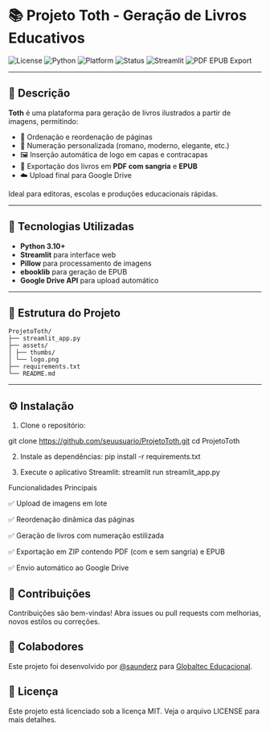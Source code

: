 # 📚 Projeto Toth - Geração de Livros Educativos

![License](https://img.shields.io/badge/license-MIT-green.svg)
![Python](https://img.shields.io/badge/python-3.10%2B-blue)
![Platform](https://img.shields.io/badge/platform-Windows%20%7C%20Linux-lightgrey)
![Status](https://img.shields.io/badge/status-Estável-brightgreen)
![Streamlit](https://img.shields.io/badge/built%20with-Streamlit-red)
![PDF EPUB Export](https://img.shields.io/badge/export-PDF%20%7C%20EPUB-blueviolet)

---

## 📝 Descrição

**Toth** é uma plataforma para geração de livros ilustrados a partir de imagens, permitindo:

- 📑 Ordenação e reordenação de páginas
- 🔢 Numeração personalizada (romano, moderno, elegante, etc.)
- 🖼️ Inserção automática de logo em capas e contracapas
- 📄 Exportação dos livros em **PDF com sangria** e **EPUB**
- ☁️ Upload final para Google Drive

Ideal para editoras, escolas e produções educacionais rápidas.

---

## 🚀 Tecnologias Utilizadas

- **Python 3.10+**
- **Streamlit** para interface web
- **Pillow** para processamento de imagens
- **ebooklib** para geração de EPUB
- **Google Drive API** para upload automático

---

## 📂 Estrutura do Projeto
```
ProjetoToth/
├── streamlit_app.py
├── assets/
│ ├── thumbs/
│ └── logo.png
├── requirements.txt
└── README.md
```
---

## ⚙️ Instalação

1. Clone o repositório:

git clone https://github.com/seuusuario/ProjetoToth.git
cd ProjetoToth

2. Instale as dependências:
pip install -r requirements.txt

3. Execute o aplicativo Streamlit:
streamlit run streamlit_app.py

Funcionalidades Principais

✅ Upload de imagens em lote

✅ Reordenação dinâmica das páginas

✅ Geração de livros com numeração estilizada

✅ Exportação em ZIP contendo PDF (com e sem sangria) e EPUB

✅ Envio automático ao Google Drive

## 🤝 Contribuições

Contribuições são bem-vindas! Abra issues ou pull requests com melhorias, novos estilos ou correções.

## 🙌 Colabodores

Este projeto foi desenvolvido por [@saunderz](https://github.com/saunderz) para [Globaltec Educacional](https://github.com/globalteceducacional).

## 📄 Licença
Este projeto está licenciado sob a licença MIT. Veja o arquivo LICENSE para mais detalhes.
